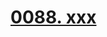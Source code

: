 # [0088. xxx](https://github.com/Tdahuyou/TNotes.react/tree/main/notes/0088.%20xxx)

<!-- region:toc -->



<!-- endregion:toc -->
